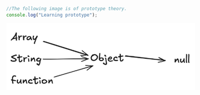 <!-- order of files -->

<!-- 
1. Index
2. Modules
3. Objects
4. Functions
5. Scope
6. IIFE 
7. Loops
8. DOM
9. Events
10. Promises
11. OOPS and Classes
-->

```javascript
//The following image is of prototype theory.
console.log("Learning prototype");
```
![alt text](/image.png)